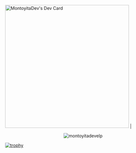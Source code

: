 
  <a  href="https://app.daily.dev/montoyitadev"><img src="https://api.daily.dev/devcards/94cf4039c1da4b8b8595ab2aa551c06c.png?r=boo" width="400" alt="MontoyitaDev's Dev Card"/></a>
  |
  <p align="center"><img align="center" src="https://github-readme-streak-stats.herokuapp.com/?user=montoyitadevelp&theme=algolia" alt="montoyitadevelp" /></p>






  [![trophy](https://github-profile-trophy.vercel.app/?username=montoyitadevelp)](https://github.com/ryo-ma/github-profile-trophy)
  <br/>


